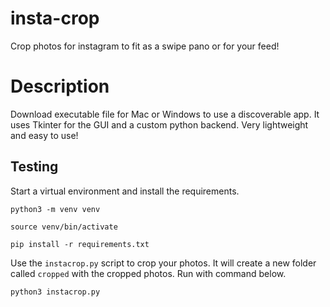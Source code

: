 # insta-crop
Crop photos for instagram to fit as a swipe pano or for your feed!

# Description
Download executable file for Mac or Windows to use a discoverable app. It uses Tkinter for the GUI and a custom python backend. Very lightweight and easy to use!

## Testing
Start a virtual environment and install the requirements.
```
python3 -m venv venv
```

```
source venv/bin/activate
```

```
pip install -r requirements.txt
```

Use the `instacrop.py` script to crop your photos. It will create a new folder called `cropped` with the cropped photos. Run with command below.
```
python3 instacrop.py
```
